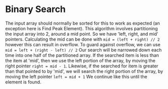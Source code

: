 # Binary Search

The input array should normally be sorted for this to work as expected (an exception here is Find Peak Element).
This algorithm involves partitioning the input array into 2, around a mid point.
So we have 'left, right, and mid' pointers.
Calculating the mid can be done with `mid = (left + right) // 2` however this can result in overflow.
To guard against overflow, we can use `mid = left + (right - left) // 2`
Our search will be narrowed down each time into one half of the partitioned array.
If the searched item is less than the item at 'mid', then we use the left portion of the array, by moving
the right pointer `right = mid - 1`.
Likewise, if the searched for item is greater than that pointed to by 'mid', we will search the right
portion of the array, by moving the left pointer `left = mid + 1`
We continue like this until the element is found.
